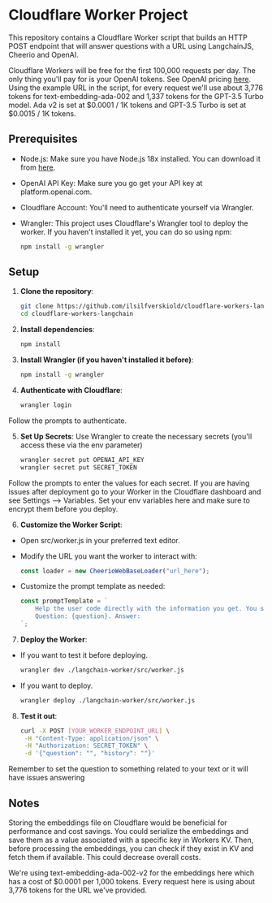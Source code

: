# Cloudflare Worker Project

This repository contains a Cloudflare Worker script that builds an HTTP POST endpoint that will answer questions with a URL using LangchainJS, Cheerio and OpenAI. 

Cloudflare Workers will be free for the first 100,000 requests per day. The only thing you'll pay for is your OpenAI tokens. See OpenAI pricing [here](https://openai.com/pricing). Using the example URL in the script, for every request we'll use about 3,776 tokens for text-embedding-ada-002 and 1,337 tokens for the GPT-3.5 Turbo model. Ada v2 is set at $0.0001 / 1K tokens and GPT-3.5 Turbo is set at $0.0015 / 1K tokens.

## Prerequisites

- Node.js: Make sure you have Node.js 18x installed. You can download it from [here](https://nodejs.org/).
- OpenAI API Key: Make sure you go get your API key at platform.openai.com.
- Cloudflare Account: You'll need to authenticate yourself via Wrangler.
- Wrangler: This project uses Cloudflare's Wrangler tool to deploy the worker. If you haven't installed it yet, you can do so using npm:

  ```bash
  npm install -g wrangler

## Setup

1. **Clone the repository**:

    ```bash
    git clone https://github.com/ilsilfverskiold/cloudflare-workers-langchain.git
    cd cloudflare-workers-langchain

2. **Install dependencies**: 

    ```bash
    npm install

3. **Install Wrangler (if you haven't installed it before)**: 

    ```bash
    npm install -g wrangler

4. **Authenticate with Cloudflare**:

    ```bash
    wrangler login

Follow the prompts to authenticate.

5. **Set Up Secrets**: Use Wrangler to create the necessary secrets (you'll access these via the env parameter)

    ```bash
    wrangler secret put OPENAI_API_KEY
    wrangler secret put SECRET_TOKEN

Follow the prompts to enter the values for each secret. If you are having issues after deployment go to your Worker in the Cloudflare dashboard and see Settings --> Variables. Set your env variables here and make sure to encrypt them before you deploy.

6. **Customize the Worker Script**:

- Open src/worker.js in your preferred text editor.
- Modify the URL you want the worker to interact with:

    ```javascript
    const loader = new CheerioWebBaseLoader("url_here");

- Customize the prompt template as needed:

    ```javascript
    const promptTemplate = `
        Help the user code directly with the information you get. You should be able to help the user understand how to use it in their own javascript code.
        Question: {question}. Answer:
	`;

7. **Deploy the Worker**:

- If you want to test it before deploying.

    ```bash
    wrangler dev ./langchain-worker/src/worker.js

- If you want to deploy.

    ```bash
    wrangler deploy ./langchain-worker/src/worker.js

8. **Test it out**:

    ```bash
    curl -X POST [YOUR_WORKER_ENDPOINT_URL] \
     -H "Content-Type: application/json" \
     -H "Authorization: SECRET_TOKEN" \
     -d '{"question": "", "history": ""}'

Remember to set the question to something related to your text or it will have issues answering

## Notes

Storing the embeddings file on Cloudflare would be beneficial for performance and cost savings. You could serialize the embeddings and save them as a value associated with a specific key in Workers KV. Then, before processing the embeddings, you can check if they exist in KV and fetch them if available. This could decrease overall costs. 

We're using text-embedding-ada-002-v2 for the embeddings here which has a cost of $0.0001 per 1,000 tokens. Every request here is using about 3,776 tokens for the URL we've provided. 
